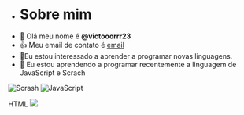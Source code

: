 - # Sobre mim
- 👋 Olá meu nome é **@victooorrr23**
- :+1: Meu email de contato é [email](victor.isidorio@escola.pr.gov.br)
- 👀Eu estou interessado a aprender a programar novas linguagens.
- 🌱 Eu estou aprendendo a programar recentemente a linguagem de JavaScript e Scrach

![Scrash](https://img.shields.io/badge/Scratch-4D97FF?style=for-the-badge&logo=Scratch&logoColor=white)
![JavaScript](https://img.shields.io/badge/JavaScript-323330?style=for-the-badge&logo=javascript&logoColor=F7DF1E)


HTML <img src="https://img.shields.io/badge/Scratch-4D97FF?style=for-the-badge&logo=Scratch&logoColor=white" />





